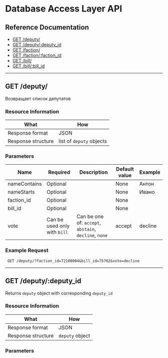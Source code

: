 # Database Access Layer API
<link rel="stylesheet" href="md-styles.css">

## Reference Documentation
- [GET /deputy/](#get-deputy)
- [GET /deputy/:deputy_id](#get-deputydeputy_id)
- [GET /faction/]()
- [GET /faction/:faction_id]()
- [GET /bill/]()
- [GET /bill/:bill_id]()
- - -

## GET /deputy/
Возвращает список депутатов

### Resource Information
|What|How|
|---|---|
|Response format| JSON|
|Response structure| list of ```deputy``` objects|

### Parameters
|Name|Required|Description|Default value|Example|
|----|--------|-----------|-------------|-------|
|nameContains|Optional||None|Антон|
|nameStarts|Optional||None|Ивано|
|faction_id|Optional||None||
|bill_id|Optional||None||
|vote|Can be used only with ```bill```|Can be one of: ```accept```, ```abstain```, ```decline```, ```none```|accept|decline|

### Example Request
``` GET /deputy/?faction_id=72100004&bill_id=75702&vote=decline```
- - -


## GET /deputy/:deputy_id
Returns ```deputy``` object with corresponding ```deputy_id```

### Resource Information
|What|How|
|---|---|
|Response format| JSON|
|Response structure|```deputy``` object|

### Parameters
